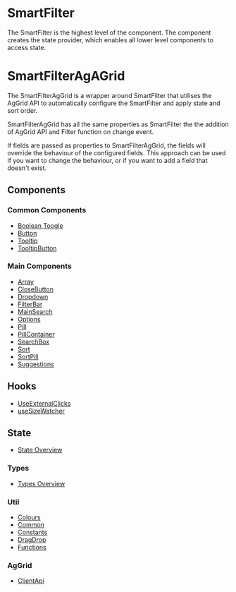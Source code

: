 # SmartFilter
The SmartFilter is the highest level of the component. The component creates the state provider, which enables all lower level components to access state.

# SmartFilterAgAGrid
The SmartFilterAgGrid is a wrapper around SmartFilter that utilises the AgGrid API to automatically configure the SmartFilter and apply state and sort order. 

SmartFilterAgGrid has all the same properties as SmartFilter the the addition of AgGrid API and Filter function on change event. 

If fields are passed as properties to SmartFilterAgGrid, the fields will override the behaviour of the configured fields. This approach can be used if you want to change the behaviour, or if you want to add a field that doesn't exist.

## Components

### Common Components
- [Boolean Toogle](./Components/common/BooleanToggle.md)
- [Button](./Components/common/Button.md)
- [Tooltip](./Components/common/ToolTip.md)
- [TooltipButton](./Components/common/ToolTipButton.md)

### Main Components
- [Array](./Components/Array.md)
- [CloseButton](./Components/CloseButton.md)
- [Dropdown](./Components/Dropdown.md)
- [FilterBar](./Components/FilterBar.md)
- [MainSearch](./Components/MainSearch.md)
- [Options](./Components/Options.md)
- [Pill](./Components/Pill.md)
- [PillContainer](./Components/PillContainer.md)
- [SearchBox](./Components/SearchBox.md)
- [Sort](./Components/CloseButton.md)
- [SortPill](./Components/CloseButton.md)
- [Suggestions](./Components/CloseButton.md)

## Hooks
- [UseExternalClicks](./hooks/UseExternalClicks.md)
- [useSizeWatcher](./hooks/useSizeWatcher.md)

## State
- [State Overview](./state/Overview.md)

### Types
- [Types Overview](./Overview.md)

### Util
- [Colours](./util/Colours.md)
- [Common](./util/Common.md)
- [Constants](./util/Constants.md)
- [DragDrop](./util/DragDrop.md)
- [Functions](./types/Functions.md)

### AgGrid
- [ClientApi](./aggrid/ClientApi.md)
